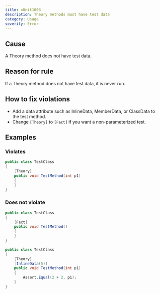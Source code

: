 ```yaml
---
title: xUnit1003
description: Theory methods must have test data
category: Usage
severity: Error
---
```


## Cause

A Theory method does not have test data.

## Reason for rule

If a Theory method does not have test data, it is never run.

## How to fix violations

- Add a data attribute such as InlineData, MemberData, or ClassData to the test method.
- Change `[Theory]` to `[Fact]` if you want a non-parameterized test.

## Examples

### Violates

```csharp
public class TestClass
{
    [Theory]
    public void TestMethod(int p1)
    {
    }
}
```

### Does not violate

```csharp
public class TestClass
{
    [Fact]
    public void TestMethod()
    {
    }
}
```

```csharp
public class TestClass
{
    [Theory]
    [InlineData(5)]
    public void TestMethod(int p1)
    {
        Assert.Equal(2 + 2, p1);
    }
}
```
